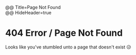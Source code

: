 @@ Title=Page Not Found  
@@ HideHeader=true  

# 404 Error / Page Not Found

Looks like you've stumbled unto a page that doesn't exist 😥